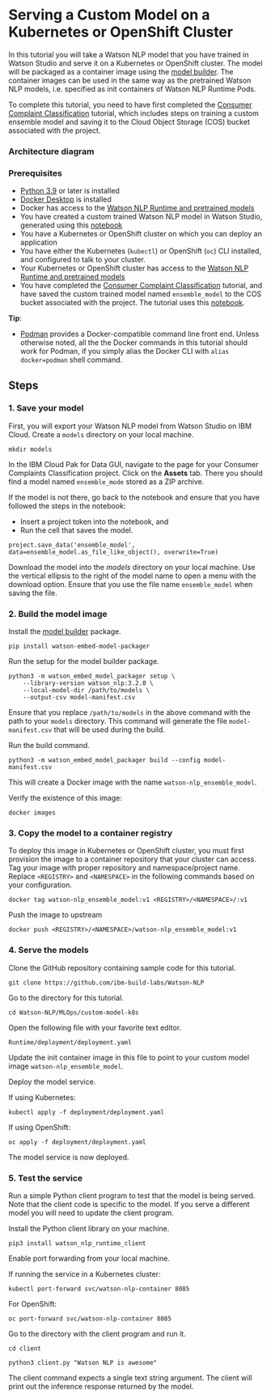 # Serving a Custom Model on a Kubernetes or OpenShift Cluster
In this tutorial you will take a Watson NLP model that you have trained in Watson Studio and serve it on a Kubernetes or OpenShift cluster. The model will be packaged as a container image using the [model builder](https://github.com/IBM/ibm-watson-embed-model-builder). The container images can be used in the same way as the pretrained Watson NLP models, i.e. specified as init containers of Watson NLP Runtime Pods.

To complete this tutorial, you need to have first completed the [Consumer Complaint Classification](https://techzone.ibm.com/collection/watson-nlp-text-classification#tab-1) tutorial, which includes steps on training a custom ensemble model and saving it to the Cloud Object Storage (COS) bucket associated with the project.

### Architecture diagram


### Prerequisites
    
- [Python 3.9](https://www.python.org/downloads/) or later is installed
- [Docker Desktop](https://docs.docker.com/get-docker/) is installed
- Docker has access to the [Watson NLP Runtime and pretrained models](https://github.com/ibm-build-labs/Watson-NLP/blob/main/MLOps/access/README.md#docker)
- You have created a custom trained Watson NLP model in Watson Studio, generated using this [notebook](https://github.com/ibm-build-labs/Watson-NLP/blob/main/ML/Text-Classification/Consumer%20complaints%20Classification.ipynb) 
- You have a Kubernetes or OpenShift cluster on which you can deploy an application
- You have either the Kubernetes (`kubectl`) or OpenShift (`oc`) CLI installed, and configured to talk to your cluster.
- Your Kubernetes or OpenShift cluster has access to the [Watson NLP Runtime and pretrained models](https://github.com/ibm-build-labs/Watson-NLP/blob/main/MLOps/access/README.md#kubernetes-and-openshift)
- You have completed the [Consumer Complaint Classification](https://techzone.ibm.com/collection/watson-nlp-text-classification#tab-1) tutorial, and have saved the custom trained model named `ensemble_model` to the COS bucket associated with the project. The tutorial uses this [notebook](https://github.com/ibm-build-labs/Watson-NLP/blob/main/ML/Text-Classification/Consumer%20complaints%20Classification.ipynb).
    
**Tip**:
- [Podman](https://podman.io/getting-started/installation) provides a Docker-compatible command line front end. Unless otherwise noted, all the the Docker commands in this tutorial should work for Podman, if you simply alias the Docker CLI with `alias docker=podman` shell command.  
      
    
## Steps

### 1. Save your model
First, you will export your Watson NLP model from Watson Studio on IBM Cloud. Create a `models` directory on your local machine.
```
mkdir models
```
In the IBM Cloud Pak for Data GUI, navigate to the page for your Consumer Complaints Classification project. Click on the **Assets** tab. There you should find a model named `ensemble_mode` stored as a ZIP archive. 

If the model is not there, go back to the notebook and ensure that you have followed the steps in the notebook:
  - Insert a project token into the notebook, and
  - Run the cell that saves the model.
```
project.save_data('ensemble_model', data=ensemble_model.as_file_like_object(), overwrite=True)
```

Download the model into the *models* directory on your local machine. Use the vertical ellipsis to the right of the model name to open a menu with the download option. Ensure that you use the file name `ensemble_model` when saving the file.

### 2. Build the model image

Install the [model builder](https://github.com/IBM/ibm-watson-embed-model-builder) package.
```
pip install watson-embed-model-packager
```
Run the setup for the model builder package.
```
python3 -m watson_embed_model_packager setup \
    --library-version watson_nlp:3.2.0 \
    --local-model-dir /path/to/models \
    --output-csv model-manifest.csv
```
Ensure that you replace `/path/to/models` in the above command with the path to your `models` directory.  This command will generate the file `model-manifest.csv` that will be used during the build.

Run the build command.
```
python3 -m watson_embed_model_packager build --config model-manifest.csv
```
This will create a Docker image with the name `watson-nlp_ensemble_model`. 

Verify the existence of this image:
```
docker images
```

### 3. Copy the model to a container registry

To deploy this image in Kubernetes or OpenShift cluster, you must first provision the image to a container repository that your cluster can access.  Tag your image with proper repository and namespace/project name. Replace `<REGISTRY>` and `<NAMESPACE>` in the following commands based on your configuration.
```
docker tag watson-nlp_ensemble_model:v1 <REGISTRY>/<NAMESPACE>/:v1 
```
Push the image to upstream
```
docker push <REGISTRY>/<NAMESPACE>/watson-nlp_ensemble_model:v1 
```

### 4. Serve the models

Clone the GitHub repository containing sample code for this tutorial.
```
git clone https://github.com/ibm-build-labs/Watson-NLP
```
Go to the directory for this tutorial.
```
cd Watson-NLP/MLOps/custom-model-k8s
```
Open the following file with your favorite text editor.
```
Runtime/deployment/deployment.yaml
```
Update the init container image in this file to point to your custom model image `watson-nlp_ensemble_model`.

Deploy the model service.  

If using Kubernetes:
```
kubectl apply -f deployment/deployment.yaml
```
If using OpenShift:
```
oc apply -f deployment/deployment.yaml
```
The model service is now deployed. 

### 5. Test the service
Run a simple Python client program to test that the model is being served. Note that the client code is specific to the model. If you serve a different model you will need to update the client program.

Install the Python client library on your machine. 
```
pip3 install watson_nlp_runtime_client 
```
Enable port forwarding from your local machine. 

If running the service in a Kubernetes cluster:
```
kubectl port-forward svc/watson-nlp-container 8085 
```
For OpenShift:
```
oc port-forward svc/watson-nlp-container 8085
```
Go to the directory with the client program and run it.   
```
cd client
```
```
python3 client.py "Watson NLP is awesome" 
```
The client command expects a single text string argument. The client will print out the inference response returned by the model.
